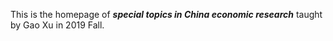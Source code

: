 This is the homepage of ***special topics in China economic research*** taught by Gao Xu in 2019 Fall.
